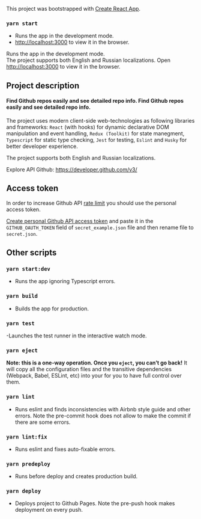 This project was bootstrapped with [Create React App](https://github.com/facebook/create-react-app).

### `yarn start`
- Runs the app in the development mode.<br />
- [http://localhost:3000](http://localhost:3000) to view it in the browser.

Runs the app in the development mode.<br />	The project supports both English and Russian localizations.
Open [http://localhost:3000](http://localhost:3000) to view it in the browser.

## Project description

#### Find Github repos easily and see detailed repo info. Find Github repos easily and see detailed repo info.

The project uses modern client-side web-technologies as following libraries and frameworks: `React` (with hooks) for dynamic declarative DOM manipulation and event handling, `Redux (Toolkit)` for state manegment, `Typescript` for static type checking, `Jest` for testing, `Eslint` and `Husky` for better developer experience.

The project supports both English and Russian localizations.

Explore API Github: https://developer.github.com/v3/

## Access token

In order to increase Github API [rate limit](https://developer.github.com/v3/#rate-limiting) you should use the personal access token.

[Create personal Github API access token](https://github.com/settings/tokens) and paste it in the `GITHUB_OAUTH_TOKEN` field of `secret_example.json` file and then rename file to `secret.json`.

## Other scripts

### `yarn start:dev`
- Runs the app ignoring Typescript errors.

### `yarn build`
- Builds the app for production.

### `yarn test`
-Launches the test runner in the interactive watch mode.

### `yarn eject`

**Note: this is a one-way operation. Once you `eject`, you can’t go back!**
It will copy all the configuration files and the transitive dependencies (Webpack, Babel, ESLint, etc) into your for you to have full control over them. 

### `yarn lint`

- Runs eslint and finds inconsistencies with Airbnb style guide and other errors.
 Note the pre-commit hook does not allow to make the commit if there are some errors.

### `yarn lint:fix`
- Runs eslint and fixes auto-fixable errors.

### `yarn predeploy`
- Runs before deploy and creates production build.

### `yarn deploy`
- Deploys project to Github Pages.
 Note the pre-push hook makes deployment on every push.
